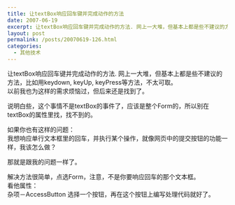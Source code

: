 ```yaml
---
title: 让textBox响应回车键并完成动作的方法
date: 2007-06-19
excerpt: 让textBox响应回车键并完成动作的方法. 网上一大堆，但基本上都是些不建议的方法，比如用keydown, keyUp, keyPress等方法，不太可取。
layout: post
permalink: /posts/20070619-126.html
categories:
  - 其他技术
---
```

让textBox响应回车键并完成动作的方法. 网上一大堆，但基本上都是些不建议的方法，比如用keydown, keyUp, keyPress等方法，不太可取。  
以前我也为这样的需求烦恼过，但后来还是找到了。

说明白些，这个事情不是textBox的事件了，应该是整个Form的，所以别在textBox的属性里找，找不到的。

如果你也有这样的问题：  
我想响应单行文本框里的回车，并执行某个操作，就像网页中的提交按钮的功能一样，我该怎么做？

那就是跟我的问题一样了。

解决方法很简单，点选Form，注意，不是你要响应回车的那个文本框。  
看他属性：  
杂项－AccessButton 选择一个按钮，再在这个按钮上编写处理代码就好了。